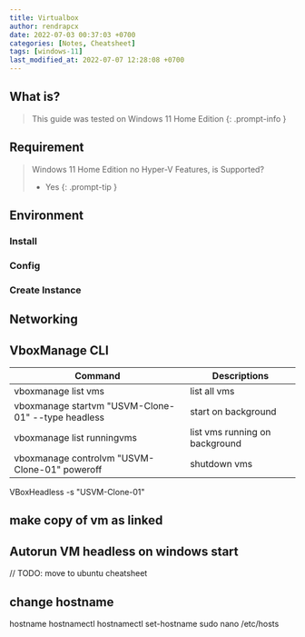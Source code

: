 ```yaml
---
title: Virtualbox
author: rendrapcx
date: 2022-07-03 00:37:03 +0700
categories: [Notes, Cheatsheet]
tags: [windows-11]
last_modified_at: 2022-07-07 12:28:08 +0700
---
```

## What is?

> This guide was tested on Windows 11 Home Edition
{: .prompt-info }

## Requirement

> Windows 11 Home Edition no Hyper-V Features, is Supported?
> - Yes
{: .prompt-tip }

## Environment

### Install

### Config

### Create Instance

## Networking

## VboxManage CLI
| Command                                            | Descriptions                   |
| -------------------------------------------------- | ------------------------------ |
| vboxmanage list vms                                | list all vms                   |
| vboxmanage startvm "USVM-Clone-01" --type headless | start on background            |
| vboxmanage list runningvms                         | list vms running on background |
| vboxmanage controlvm "USVM-Clone-01" poweroff      | shutdown vms                   |
VBoxHeadless -s "USVM-Clone-01"

## make copy of vm as linked

## Autorun VM headless on windows start

// TODO: move to ubuntu cheatsheet
## change hostname 
hostname
hostnamectl
hostnamectl set-hostname <new-hostname>
sudo nano /etc/hosts